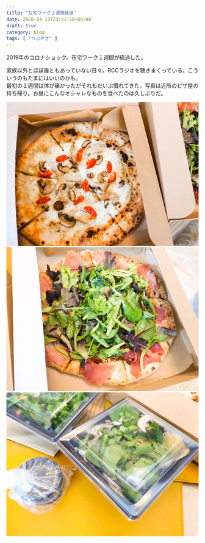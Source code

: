 ```yaml
---
title: "在宅ワーク１週間経過"
date: 2020-04-13T23:21:50+09:00
draft: true
category: blog
tags: [ "つぶやき" ]
---
```

2019年のコロナショック。在宅ワーク１週間が経過した。  

<!--more-->
家族以外とほぼ誰ともあっていない日々。RCCラジオを聴きまくっている。こういうのもたまにはいいのかも。  
最初の１週間は体が痛かったがそれもだいぶ慣れてきた。写真は近所のピザ屋の持ち帰り。お昼にこんなオシャレなものを食べたのは久しぶりだ。  

![1](img/1-1.jpg)
![2](img/1-2.jpg)
![3](img/1-3.jpg)


